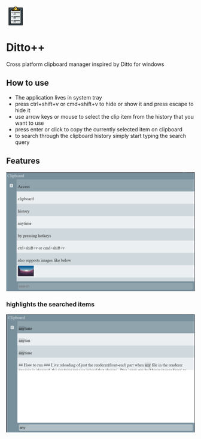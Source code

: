<img src="src/resources/clipboard-svgrepo-com.png"
     alt="Markdown Monster icon"
     width="50px"
     height="50px" />

# Ditto++

Cross platform clipboard manager inspired by Ditto for windows

## How to use

- The application lives in system tray
- press ctrl+shift+v or cmd+shift+v to hide or show it and press escape to hide it
- use arrow keys or mouse to select the clip item from the history that you want to use
- press enter or click to copy the currently selected item on clipboard
- to search through the clipboard history simply start typing the search query

## Features

![](screenshots/2021-08-01-15-13-11.png)

### highlights the searched items

![](screenshots/2021-08-01-15-14-03.png)
